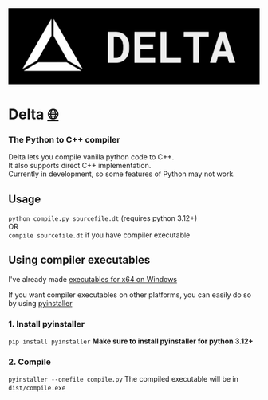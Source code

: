 <img src="https://github.com/sho96/Delta/blob/master/readmefiles/logo.png?raw=true" alt="LOGO">

# Delta [🌐](https://delta-lang.vercel.app)
<h3>The Python to C++ compiler</h3>
Delta lets you compile vanilla python code to C++. <br>
It also supports direct C++ implementation. <br>
Currently in development, so some features of Python may not work.

## Usage
```python compile.py sourcefile.dt``` (requires python 3.12+) <br>
OR<br>
```compile sourcefile.dt``` if you have compiler executable

## Using compiler executables
I've already made [executables for x64 on Windows](https://github.com/sho96/Delta/tree/master/compilers)<br>

If you want compiler executables on other platforms, you can easily do so by using [pyinstaller](https://pyinstaller.org/)<br>
### 1. Install pyinstaller
```pip install pyinstaller```
**Make sure to install pyinstaller for python 3.12+**
### 2. Compile
```pyinstaller --onefile compile.py```
The compiled executable will be in `dist/compile.exe`

